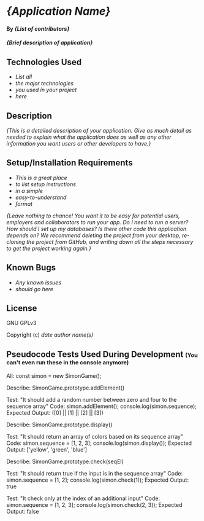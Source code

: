 # _{Application Name}_

#### By _**{List of contributors}**_

#### _{Brief description of application}_

## Technologies Used

* _List all_
* _the major technologies_
* _you used in your project_
* _here_

## Description

_{This is a detailed description of your application. Give as much detail as needed to explain what the application does as well as any other information you want users or other developers to have.}_

## Setup/Installation Requirements

* _This is a great place_
* _to list setup instructions_
* _in a simple_
* _easy-to-understand_
* _format_

_{Leave nothing to chance! You want it to be easy for potential users, employers and collaborators to run your app. Do I need to run a server? How should I set up my databases? Is there other code this application depends on? We recommend deleting the project from your desktop, re-cloning the project from GitHub, and writing down all the steps necessary to get the project working again.}_

## Known Bugs

* _Any known issues_
* _should go here_

## License

GNU GPLv3

Copyright (c) _date_ _author name(s)_

## Pseudocode Tests Used During Development <small><small>(You can't even run these in the console anymore)</small></small>
All:
const simon = new SimonGame();

Describe: SimonGame.prototype.addElement()

Test: "It should add a random number between zero and four to the sequence array"
Code: 
simon.addElement();
console.log(simon.sequence);
Expected Output: ([0] || [1] || [2] || [3])

Describe: SimonGame.prototype.display()

Test: "It should return an array of colors based on its sequence array"
Code:
simon.sequence = [1, 2, 3];
console.log(simon.display());
Expected Output: ['yellow', 'green', 'blue']

Describe: SimonGame.prototype.check(seqEl)

Test: "It should return true if the input is in the sequence array"
Code: 
simon.sequence = [1, 2];
console.log(simon.check(1));
Expected Output: true

Test: "It check only at the index of an additional input"
Code: 
simon.sequence = [1, 2, 3];
console.log(simon.check(2, 3));
Expected Output: false